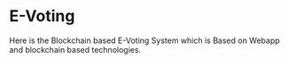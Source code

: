 # E-Voting
Here is the Blockchain based E-Voting System which is Based on Webapp and blockchain based technologies.
